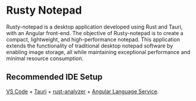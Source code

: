 # Rusty Notepad

Rusty-notepad is a desktop application developed using Rust and Tauri, with an Angular front-end. 
The objective of Rusty-notepad is to create a compact, lightweight, and high-performance notepad. 
This application extends the functionality of traditional desktop notepad software by enabling 
image storage, all while maintaining exceptional performance and minimal resource consumption.





## Recommended IDE Setup

[VS Code](https://code.visualstudio.com/) + [Tauri](https://marketplace.visualstudio.com/items?itemName=tauri-apps.tauri-vscode) + [rust-analyzer](https://marketplace.visualstudio.com/items?itemName=rust-lang.rust-analyzer) + [Angular Language Service](https://marketplace.visualstudio.com/items?itemName=Angular.ng-template).
